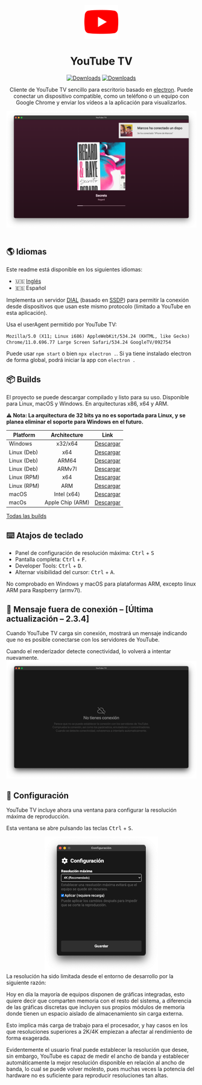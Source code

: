 <div align="center">
<img src="./build/icon.png" width=90px>

# **YouTube TV**
[![Downloads](https://img.shields.io/github/downloads/marcosrg9/YouTubeTV/total.svg?color=FF0000&label=Total%20downloads)](https://github.com/marcosrg9/YouTubeTV/releases/)
[![Downloads](https://img.shields.io/github/downloads/marcosrg9/YouTubeTV/v2.3.4/total.svg?color=blue&label=2.3.4%20Downloads)](https://github.com/marcosrg9/YouTubeTV/releases/tag/v2.3.4)

Cliente de YouTube TV sencillo para escritorio basado en [electron](https://www.electronjs.org/). Puede conectar un dispositivo compatible, como un teléfono o un equipo con Google Chrome y enviar los vídeos a la aplicación para visualizarlos.

<img src="./readme/demo_player.png" width="600px">

</div><br>

## 🌎 Idiomas

Este readme está disponible en los siguientes idiomas:

- 🇺🇸 [Inglés](./README.md)
- 🇪🇸 Español

Implementa un servidor [DIAL](https://en.wikipedia.org/wiki/Discovery_and_Launch) (basado en [SSDP](https://en.wikipedia.org/wiki/Simple_Service_Discovery_Protocol)) para permitir la conexión desde dispositivos que usan este mismo protocolo (limitado a YouTube en esta aplicación).

Usa el userAgent permitido por YouTube TV:
```
Mozilla/5.0 (X11; Linux i686) AppleWebKit/534.24 (KHTML, like Gecko) Chrome/11.0.696.77 Large Screen Safari/534.24 GoogleTV/092754
```

Puede usar ```npm start``` o bien ```npx electron .```.
Si ya tiene instalado electron de forma global, podrá iniciar la app con ```electron .```



## 📦 Builds
El proyecto se puede descargar compilado y listo para su uso. Disponible para Linux, macOS y Windows. En arquitecturas x86, x64 y ARM.

**⚠️ Nota: La arquitectura de 32 bits ya no es soportada para Linux, y se planea eliminar el soporte para Windows en el futuro.**

| Platform      |   Architecture   |  Link  |
|---------------|:----------------:|:------:|
| Windows       | x32/x64          | [Descargar](https://github.com/marcosrg9/YouTubeTV/releases/download/v2.3.4/YouTube.TV-2.3.4.exe) |
| Linux (Deb)   | x64              | [Descargar](https://github.com/marcosrg9/YouTubeTV/releases/download/v2.3.4/YouTube.TV-2.3.4-amd64.deb) |
| Linux (Deb)   | ARM64            | [Descargar](https://github.com/marcosrg9/YouTubeTV/releases/download/v2.3.4/YouTube.TV-2.3.4-arm64.deb) |
| Linux (Deb)   | ARMv7l           | [Descargar](https://github.com/marcosrg9/YouTubeTV/releases/download/v2.3.4/YouTube.TV-2.3.4-armv7l.deb) |
| Linux (RPM)   | x64              | [Descargar](https://github.com/marcosrg9/YouTubeTV/releases/download/v2.3.4/YouTube.TV-2.3.4-amd64.rpm) |
| Linux (RPM)   | ARM              | [Descargar](https://github.com/marcosrg9/YouTubeTV/releases/download/v2.3.4/YouTube.TV-2.3.4-armv7l.rpm) |
| macOS         | Intel (x64)      | [Descargar](https://github.com/marcosrg9/YouTubeTV/releases/download/v2.3.4/YouTube.TV-2.3.4.dmg) |
| macOs         | Apple Chip (ARM) | [Descargar](https://github.com/marcosrg9/YouTubeTV/releases/download/v2.3.4/YouTube.TV-2.3.4-arm64.dmg) |

[Todas las builds](https://github.com/marcosrg9/YouTubeTV/releases/latest)

## ⌨️ Atajos de teclado
- Panel de configuración de resolución máxima: <kbd>Ctrl</kbd> + <kbd>S</kbd>
- Pantalla completa: <kbd>Ctrl</kbd> + <kbd>F</kbd>.
- Developer Tools: <kbd>Ctrl</kbd> + <kbd>D</kbd>.
- Alternar visibilidad del cursor: <kbd>Ctrl</kbd> + <kbd>A</kbd>.


No comprobado en Windows y macOS para plataformas ARM, excepto linux ARM para Raspberry (armv7l). 

## 🔌 Mensaje fuera de conexión – [Última actualización – 2.3.4] 

Cuando YouTube TV carga sin conexión, mostrará un mensaje indicando que no es posible conectarse con los servidores de YouTube.

Cuando el renderizador detecte conectividad, lo volverá a intentar nuevamente.
<img src="./readme/offline_message_es.png" with="300px">

## 🔧 Configuración

YouTube TV incluye ahora una ventana para configurar la resolución máxima de reproducción.

Esta ventana se abre pulsando las teclas <kbd>Ctrl</kbd> + <kbd>S</kbd>.
<div align="center">
<img src="./readme/settings.png" width="300">
</div>
La resolución ha sido limitada desde el entorno de desarrollo por la siguiente razón:

Hoy en día la mayoría de equipos disponen de gráficas integradas, esto quiere decir que comparten memoria con el resto del sistema, a diferencia de las gráficas discretas que incluyen sus propios módulos de memoria donde tienen un espacio aislado de almacenamiento sin carga externa.

Esto implica más carga de trabajo para el procesador, y hay casos en los que resoluciones superiores a 2K/4K empiezan a afectar al rendimiento de forma exagerada.

Evidentemente el usuario final puede establecer la resolución que desee, sin embargo, YouTube es capaz de medir el ancho de banda y establecer automáticamente la mejor resolución disponible en relación al ancho de banda, lo cual se puede volver molesto, pues muchas veces la potencia del hardware no es suficiente para reproducir resoluciones tan altas.